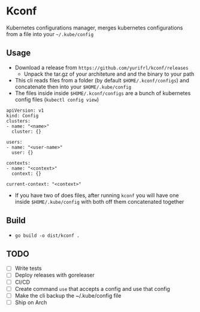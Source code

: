 # Kconf

Kubernetes configurations manager, merges kubernetes configurations from a file into your `~/.kube/config`

## Usage

- Download a release from `https://github.com/yurifrl/kconf/releases`
  - Unpack the tar.gz of your architeture and and the binary to your path
- This cli reads files from a folder (by default `$HOME/.kconf/configs`) and concatenate then into your `$HOME/.kube/config`
- The files inside inside `$HOME/.kconf/configs` are a bunch of kubernetes config files (`kubectl config view`)
```
apiVersion: v1
kind: Config
clusters:
- name: "<name>"
  cluster: {}

users:
- name: "<user-name>"
  user: {}

contexts:
- name: "<context>"
  context: {}

current-context: "<context>"
```
- If you have two of does files, after running `kconf` you will have one inside `$HOME/.kube/config` with both off them concatenated together

## Build

- `go build -o dist/kconf .`

## TODO

- [ ] Write tests
- [ ] Deploy releases with goreleaser
- [ ] CI/CD
- [ ] Create command `use` that accepts a config and use that config
- [ ] Make the cli backup the ~/.kube/config file
- [ ] Ship on Arch
